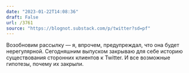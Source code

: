 ```yaml
---
date: "2023-01-22T14:08:36"
draft: False
url: /3761
source: "https://blognot.substack.com/p/twitter?sd=pf"
---
```


Возобновим рассылку — я, впрочем, предупреждал, что она будет нерегулярной. 
Сегодняшним выпуском закрываю для себе историю существования сторонних клиентов к Twitter. И все возможные гипотезы, почему их закрыли.
